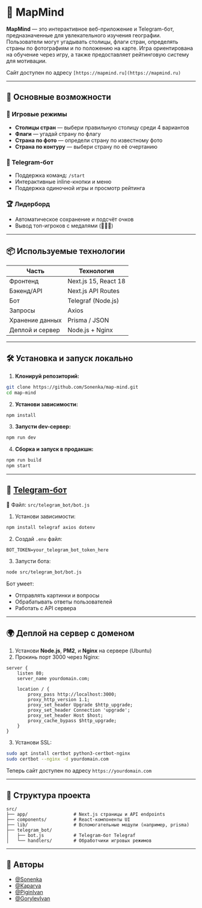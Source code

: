 # 🧠 MapMind

**MapMind** — это интерактивное веб-приложение и Telegram-бот, предназначенные для увлекательного изучения географии. Пользователи могут угадывать столицы, флаги стран, определять страны по фотографиям и по положению на карте. Игра ориентирована на обучение через игру, а также предоставляет рейтинговую систему для мотивации.

Cайт доступен по адресу `[https://mapmind.ru](https://mapmind.ru)`

---

## 🚀 Основные возможности

### 🧩 Игровые режимы
- **Столицы стран** — выбери правильную столицу среди 4 вариантов
- **Флаги** — угадай страну по флагу
- **Страна по фото** — определи страну по известному фото
- **Страна по контуру** — выбери страну по её очертанию

### 🤖 Telegram-бот
- Поддержка команд: `/start`
- Интерактивные inline-кнопки и меню
- Поддержка одиночной игры и просмотр рейтинга

### 🏆 Лидерборд
- Автоматическое сохранение и подсчёт очков
- Вывод топ-игроков с медалями (🥇🥈🥉)

---

## 📦 Используемые технологии

| Часть              | Технология         |
|--------------------|--------------------|
| Фронтенд           | Next.js 15, React 18 |
| Бэкенд/API         | Next.js API Routes |
| Бот                | Telegraf (Node.js) |
| Запросы            | Axios              |
| Хранение данных    | Prisma / JSON      |
| Деплой и сервер    | Node.js + Nginx    |

---

## 🛠 Установка и запуск локально

1. **Клонируй репозиторий:**
```bash
git clone https://github.com/Sonenka/map-mind.git
cd map-mind
```

2. **Установи зависимости:**
```bash
npm install
```

3. **Запусти dev-сервер:**
```bash
npm run dev
```

4. **Сборка и запуск в продакшн:**
```bash
npm run build
npm start
```

---

## 🤖 [Telegram-бот](https://t.me/map_mind_bot)



📂 Файл: `src/telegram_bot/bot.js`

1. Установи зависимости:
```bash
npm install telegraf axios dotenv
```

2. Создай `.env` файл:
```env
BOT_TOKEN=your_telegram_bot_token_here
```

3. Запусти бота:
```bash
node src/telegram_bot/bot.js
```

Бот умеет:
- Отправлять картинки и вопросы
- Обрабатывать ответы пользователей
- Работать с API сервера

---

## 🌍 Деплой на сервер с доменом

1. Установи **Node.js**, **PM2**, и **Nginx** на сервере (Ubuntu)
2. Прокинь порт 3000 через Nginx:
```nginx
server {
    listen 80;
    server_name yourdomain.com;

    location / {
        proxy_pass http://localhost:3000;
        proxy_http_version 1.1;
        proxy_set_header Upgrade $http_upgrade;
        proxy_set_header Connection 'upgrade';
        proxy_set_header Host $host;
        proxy_cache_bypass $http_upgrade;
    }
}
```

3. Установи SSL:
```bash
sudo apt install certbot python3-certbot-nginx
sudo certbot --nginx -d yourdomain.com
```

Теперь сайт доступен по адресу `https://yourdomain.com`

---

## 📁 Структура проекта

```
src/
├── app/                 # Next.js страницы и API endpoints
├── components/          # React-компоненты UI
├── lib/                 # Вспомогательные модули (например, prisma)
├── telegram_bot/
│   ├── bot.js           # Telegram-бот Telegraf
│   └── handlers/        # Обработчики игровых режимов
```

---

## 👥 Авторы

- [@Sonenka](https://github.com/Sonenka)
- [@Kaparya](https://github.com/Kaparya)
- [@PiginIvan](https://github.com/PiginIvan)
- [@GorylevIvan](https://github.com/GorylevIvan)

